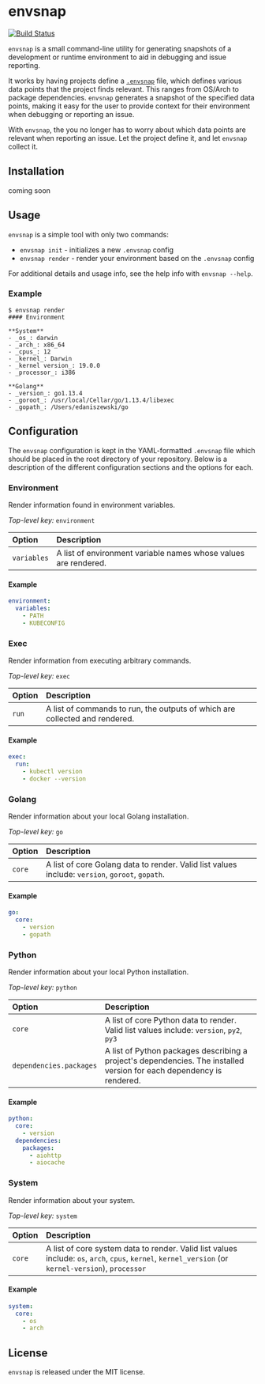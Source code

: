 
# envsnap

[![Build Status](https://travis-ci.org/edaniszewski/envsnap.svg?branch=master)](https://travis-ci.org/edaniszewski/envsnap)


`envsnap` is a small command-line utility for generating snapshots of a development
or runtime environment to aid in debugging and issue reporting.

It works by having projects define a [`.envsnap`](.envsnap) file, which defines various
data points that the project finds relevant. This ranges from OS/Arch to package dependencies.
`envsnap` generates a snapshot of the specified data points, making it easy for the user
to provide context for their environment when debugging or reporting an issue. 

With `envsnap`, the you no longer has to worry about which data points are relevant when
reporting an issue. Let the project define it, and let `envsnap` collect it.

## Installation

coming soon

## Usage

`envsnap` is a simple tool with only two commands:

* `envsnap init` - initializes a new `.envsnap` config
* `envsnap render` - render your environment based on the `.envsnap` config

For additional details and usage info, see the help info with `envsnap --help`.

### Example

```console
$ envsnap render
#### Environment

**System**
- _os_: darwin
- _arch_: x86_64
- _cpus_: 12
- _kernel_: Darwin
- _kernel version_: 19.0.0
- _processor_: i386

**Golang**
- _version_: go1.13.4
- _goroot_: /usr/local/Cellar/go/1.13.4/libexec
- _gopath_: /Users/edaniszewski/go

```

## Configuration

The `envsnap` configuration is kept in the YAML-formatted `.envsnap` file which should be placed
in the root directory of your repository. Below is a description of the different configuration
sections and the options for each.

### Environment

Render information found in environment variables.

*Top-level key:* `environment`

| Option | Description |
| :--- | :--- |
| `variables` | A list of environment variable names whose values are rendered. |

#### Example

```yaml
environment:
  variables:
    - PATH
    - KUBECONFIG
```

### Exec

Render information from executing arbitrary commands.

*Top-level key:* `exec`

| Option | Description |
| :--- | :--- |
| `run` | A list of commands to run, the outputs of which are collected and rendered. |

#### Example

```yaml
exec:
  run:
    - kubectl version
    - docker --version
```

### Golang

Render information about your local Golang installation.

*Top-level key:* `go`

| Option | Description |
| :--- | :--- |
| `core` | A list of core Golang data to render. Valid list values include: `version`, `goroot`, `gopath`. |

#### Example

```yaml
go:
  core:
    - version
    - gopath
```

### Python

Render information about your local Python installation.

*Top-level key:* `python`

| Option | Description |
| :--- | :--- |
| `core` | A list of core Python data to render. Valid list values include: `version`, `py2`, `py3` | 
| `dependencies.packages` | A list of Python packages describing a project's dependencies. The installed version for each dependency is rendered. |

#### Example

```yaml
python:
  core:
    - version
  dependencies:
    packages:
      - aiohttp
      - aiocache
```

### System

Render information about your system.

*Top-level key:* `system`

| Option | Description |
| :--- | :--- |
| `core` | A list of core system data to render. Valid list values include: `os`, `arch`, `cpus`, `kernel`, `kernel_version` (or `kernel-version`), `processor` |

#### Example

```yaml
system:
  core:
    - os
    - arch
```

## License

`envsnap` is released under the MIT license.
